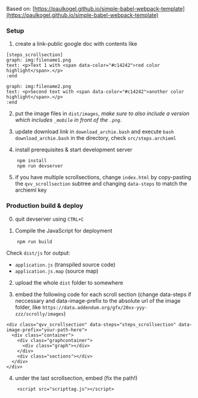 Based on: [https://paulkogel.github.io/simple-babel-webpack-template](https://paulkogel.github.io/simple-babel-webpack-template)

### Setup

1. create a link-public google doc with contents like

```
[steps_scrollsection]
graph: img:filename1.png
text: <p>Text 1 with <span data-color="#c14242">red color highlight</span>.</p>
:end

graph: img:filename2.png
text: <p>Second text with <span data-color="#c14242">another color highlight</span>.</p>
:end
```

2. put the image files in `dist/images`, *make sure to also include a version which includes `_mobile` in front of the `.png`*.

3. update download link in `download_archie.bash` and execute `bash download_archie.bash` in the directory, check `src/steps.archieml`

4. install prerequisites & start development server
```
    npm install
    npm run devserver
```

5. if you have multiple scrollsections, change `index.html` by copy-pasting the `qvv_scrollsection` subtree and changing `data-steps` to match the archieml key

### Production build & deploy

0. quit devserver using `CTRL+C`

1. Compile the JavaScript for deployment
```
    npm run build
```
Check `dist/js` for output:
+ `application.js` (transpiled source code)
+ `application.js.map` (source map)


2. upload the whole `dist` folder to somewhere

3. embed the following code for each scroll section (change data-steps if neccessary and data-image-prefix to the absolute url of the image folder, like `https://data.addendum.org/gfx/20xx-yyy-zzz/scrolly/images`)

```
<div class="qvv_scrollsection" data-steps="steps_scrollsection" data-image-prefix="your-path-here">
  <div class="container">
    <div class="graphcontainer">
      <div class="graph"></div>
    </div>
    <div class="sections"></div>
  </div>
</div>
```

4. under the last scrollsection, embed (fix the path!)
```
    <script src="scripttag.js"></script>
```
